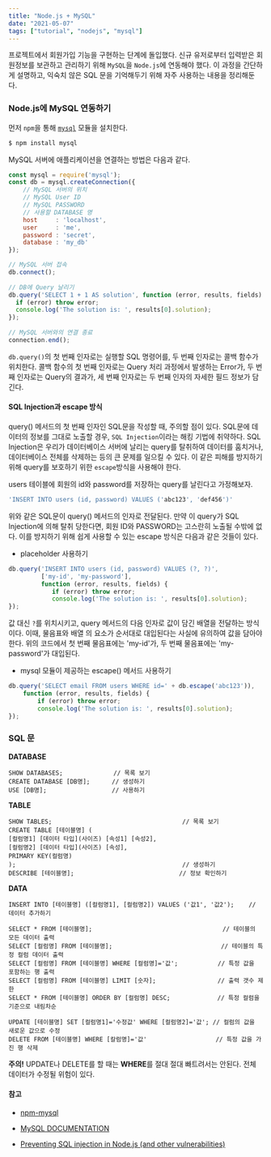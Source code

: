 ```yaml
---
title: "Node.js + MySQL"
date: "2021-05-07"
tags: ["tutorial", "nodejs", "mysql"]
---
```

프로젝트에서 회원가입 기능을 구현하는 단계에 돌입했다. 신규 유저로부터 입력받은 회원정보를 보관하고 관리하기 위해 ```MySQL```을 ```Node.js```에 연동해야 했다. 이 과정을 간단하게 설명하고, 익숙치 않은 SQL 문을 기억해두기 위해 자주 사용하는 내용을 정리해둔다.



### Node.js에 MySQL 연동하기

먼저 ```npm```을 통해 [```mysql```](https://www.npmjs.com/package/mysql) 모듈을 설치한다.

```javascript
$ npm install mysql
```

MySQL 서버에 애플리케이션을 연결하는 방법은 다음과 같다.

``` javascript
const mysql = require('mysql');
const db = mysql.createConnection({
    // MySQL 서버의 위치
    // MySQL User ID
    // MySQL PASSWORD
    // 사용할 DATABASE 명
  	host     : 'localhost',
  	user     : 'me',
	password : 'secret',
  	database : 'my_db'
});

// MySQL 서버 접속
db.connect();
 
// DB에 Query 날리기
db.query('SELECT 1 + 1 AS solution', function (error, results, fields) {
  if (error) throw error;
  console.log('The solution is: ', results[0].solution);
});
 
// MySQL 서버와의 연결 종료
connection.end();
```

```db.query()```의 첫 번째 인자로는 실행할 SQL 명령어를, 두 번째 인자로는 콜백 함수가 위치한다. 콜백 함수의 첫 번째 인자로는 Query 처리 과정에서 발생하는 Error가, 두 번째 인자로는 Query의 결과가, 세 번째 인자로는 두 번째 인자의 자세한 필드 정보가 담긴다.

#### SQL Injection과 escape 방식

query() 메서드의 첫 번째 인자인 SQL문을 작성할 때, 주의할 점이 있다. SQL문에 데이터의 정보를 그대로 노출할 경우, ```SQL Injection```이라는 해킹 기법에 취약하다. SQL Injection은 우리가 데이터베이스 서버에 날리는 query를 탈취하여 데이터를 훔치거나, 데이터베이스 전체를 삭제하는 등의 큰 문제를 일으킬 수 있다. 이 같은 피해를 방지하기 위해 query를 보호하기 위한 ```escape```방식을 사용해야 한다. 

users 테이블에 회원의 id와 password를 저장하는 query를 날린다고 가정해보자.

```javascript
'INSERT INTO users (id, password) VALUES ('abc123', 'def456')'
```

위와 같은 SQL문이 query() 메서드의 인자로 전달된다. 만약 이 query가 SQL Injection에 의해 탈취 당한다면, 회원 ID와 PASSWORD는 고스란히 노출될 수밖에 없다.  이를 방지하기 위해 쉽게 사용할 수 있는 escape 방식은 다음과 같은 것들이 있다.

+ placeholder 사용하기

```javascript
db.query('INSERT INTO users (id, password) VALUES (?, ?)',
	     ['my-id', 'my-password'],
         function (error, results, fields) {
  			if (error) throw error;
  			console.log('The solution is: ', results[0].solution);
});
```

값 대신 ```?```를 위치시키고, query 메서드의 다음 인자로 값이 담긴 배열을 전달하는 방식이다. 이때, 물음표와 배열 의 요소가 순서대로 대입된다는 사실에 유의하여 값을 담아야 한다. 위의 코드에서 첫 번째 물음표에는 'my-id'가, 두 번째 물음표에는 'my-password'가 대입된다.

+ mysql 모듈이 제공하는 escape() 메서드 사용하기

```javascript
db.query('SELECT email FROM users WHERE id=' + db.escape('abc123')),
	function (error, results, fields) {
  		if (error) throw error;
  		console.log('The solution is: ', results[0].solution);
});
```



### SQL 문

**DATABASE**

```mysql
SHOW DATABASES; 			 // 목록 보기
CREATE DATABASE [DB명];		// 생성하기
USE [DB명];					// 사용하기
```

**TABLE**

```mysql
SHOW TABLES;									// 목록 보기
CREATE TABLE [테이블명] (
[컬럼명1] [데이터 타입](사이즈) [속성1] [속성2],
[컬럼명2] [데이터 타입](사이즈) [속성],
PRIMARY KEY(컬럼명)
);												// 생성하기
DESCRIBE [테이블명];							 // 정보 확인하기
```

**DATA**

```mysql
INSERT INTO [테이블명] ([컬럼명1], [컬럼명2]) VALUES ('값1', '값2');	// 데이터 추가하기

SELECT * FROM [테이블명];									 // 테이블의 모든 데이터 출력
SELECT [컬럼명] FROM [테이블명];							   // 테이블의 특정 컬럼 데이터 출력
SELECT [컬럼명] FROM [테이블명] WHERE [컬럼명]='값';		    // 특정 값을 포함하는 행 출력
SELECT [컬럼명] FROM [테이블명] LIMIT [숫자];				 // 출력 갯수 제한
SELECT * FROM [테이블명] ORDER BY [컬럼명] DESC;			  // 특정 컬럼을 기준으로 내림차순

UPDATE [테이블명] SET [컬럼명1]='수정값' WHERE [컬럼명2]='값'; // 컬럼의 값을 새로운 값으로 수정
DELETE FROM [테이블명] WHERE [칼럼명]='값'					 // 특정 값을 가진 행 삭제
```

**주의!**  UPDATE나 DELETE를 할 때는 **WHERE**를 절대 절대 빠트려서는 안된다. 전체 데이터가 수정될 위험이 있다.



#### 참고
+ [npm-mysql](https://www.npmjs.com/package/mysql)  

+ [MySQL DOCUMENTATION](https://dev.mysql.com/doc/)  

+ [Preventing SQL injection in Node.js (and other vulnerabilities)](https://blog.sqreen.com/preventing-sql-injection-in-node-js-and-other-vulnerabilities/)
